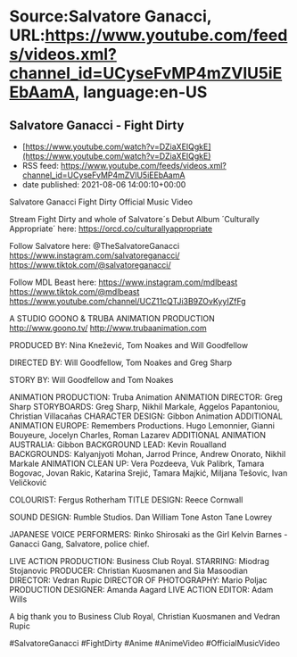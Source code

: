 # Source:Salvatore Ganacci, URL:https://www.youtube.com/feeds/videos.xml?channel_id=UCyseFvMP4mZVlU5iEEbAamA, language:en-US

## Salvatore Ganacci - Fight Dirty
 - [https://www.youtube.com/watch?v=DZiaXEIQgkE](https://www.youtube.com/watch?v=DZiaXEIQgkE)
 - RSS feed: https://www.youtube.com/feeds/videos.xml?channel_id=UCyseFvMP4mZVlU5iEEbAamA
 - date published: 2021-08-06 14:00:10+00:00

Salvatore Ganacci Fight Dirty Official Music Video

Stream Fight Dirty and whole of Salvatore´s Debut Album ´Culturally Appropriate´ here:
https://orcd.co/culturallyappropriate

Follow Salvatore here:
@TheSalvatoreGanacci 
https://www.instagram.com/salvatoreganacci/
https://www.tiktok.com/@salvatoreganacci/

Follow MDL Beast here:
https://www.instagram.com/mdlbeast
https://www.tiktok.com/@mdlbeast
https://www.youtube.com/channel/UCZ11cQTJi3B9ZOvKyyIZfFg

A STUDIO GOONO & TRUBA ANIMATION PRODUCTION
http://www.goono.tv/
http://www.trubaanimation.com

PRODUCED BY: Nina Knežević, Tom Noakes and Will Goodfellow

DIRECTED BY: Will Goodfellow, Tom Noakes and Greg Sharp

STORY BY: Will Goodfellow and Tom Noakes

ANIMATION PRODUCTION: Truba Animation
ANIMATION DIRECTOR: Greg Sharp
STORYBOARDS: Greg Sharp, Nikhil Markale, Aggelos Papantoniou, Christian Villacañas
CHARACTER DESIGN: Gibbon Animation
ADDITIONAL ANIMATION EUROPE: Remembers Productions. Hugo Lemonnier, Gianni Bouyeure, Jocelyn Charles, Roman Lazarev
ADDITIONAL ANIMATION AUSTRALIA: Gibbon
BACKGROUND LEAD: Kevin Roualland
BACKGROUNDS: Kalyanjyoti Mohan, Jarrod Prince, Andrew Onorato, Nikhil Markale
ANIMATION CLEAN UP: Vera Pozdeeva, Vuk Palibrk, Tamara Bogovac, Jovan Rakic, Katarina Srejić, Tamara Majkić, Miljana Tešovic, Ivan Veličković

COLOURIST: Fergus Rotherham
TITLE DESIGN: Reece Cornwall

SOUND DESIGN: Rumble Studios.
Dan William 
Tone Aston
Tane Lowrey

JAPANESE VOICE PERFORMERS:
Rinko Shirosaki as the Girl
Kelvin Barnes - Ganacci Gang, Salvatore, police chief. 

LIVE ACTION PRODUCTION: Business Club Royal.
STARRING:  Miodrag Stojanovic
PRODUCER: Christian Kuosmanen and Sia Masoodian
DIRECTOR: Vedran Rupic
DIRECTOR OF PHOTOGRAPHY: Mario Poljac
PRODUCTION DESIGNER: Amanda Aagard
LIVE ACTION EDITOR: Adam Wills

A big thank you to Business Club Royal, Christian Kuosmanen and Vedran Rupic

#SalvatoreGanacci #FightDirty  #Anime #AnimeVideo #OfficialMusicVideo

